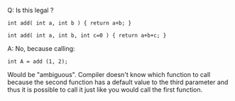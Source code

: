 Q: Is this legal ?


    int add( int a, int b ) { return a+b; }

    int add( int a, int b, int c=0 ) { return a+b+c; }

A: No, because calling:

    int A = add (1, 2);

Would be "ambiguous". Compiler doesn't know which function to call because the second function has a default value to the third parameter and thus it is possible to call it just like you would call the first function.